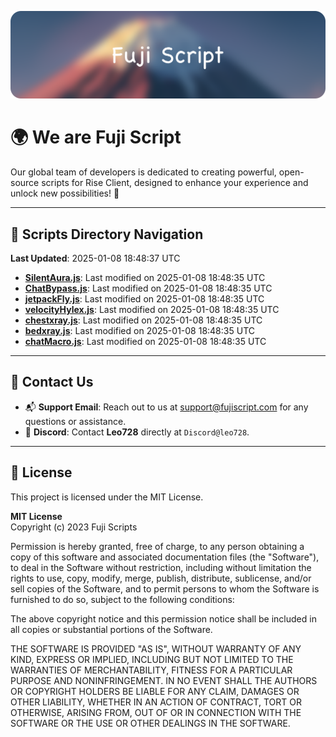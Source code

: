 ![Banner](.github/b.webp)

# 🌍 **We are Fuji Script**

Our global team of developers is dedicated to creating powerful, open-source scripts for Rise Client, designed to enhance your experience and unlock new possibilities! 🌟

---
<!-- SCRIPTS_NAVIGATION_START -->
## 📂 **Scripts Directory Navigation**

**Last Updated**: 2025-01-08 18:48:37 UTC

- **[SilentAura.js](scripts/SilentAura.js)**: Last modified on 2025-01-08 18:48:35 UTC
- **[ChatBypass.js](scripts/ChatBypass.js)**: Last modified on 2025-01-08 18:48:35 UTC
- **[jetpackFly.js](scripts/jetpackFly.js)**: Last modified on 2025-01-08 18:48:35 UTC
- **[velocityHylex.js](scripts/velocityHylex.js)**: Last modified on 2025-01-08 18:48:35 UTC
- **[chestxray.js](scripts/chestxray.js)**: Last modified on 2025-01-08 18:48:35 UTC
- **[bedxray.js](scripts/bedxray.js)**: Last modified on 2025-01-08 18:48:35 UTC
- **[chatMacro.js](scripts/chatMacro.js)**: Last modified on 2025-01-08 18:48:35 UTC

<!-- SCRIPTS_NAVIGATION_END -->

---

## 💬 **Contact Us**  
- 📬 **Support Email**: Reach out to us at [support@fujiscript.com](mailto:support@fujiscript.com) for any questions or assistance.  
- 💬 **Discord**: Contact **Leo728** directly at `Discord@leo728`.

---

## 📜 **License**

This project is licensed under the MIT License.  

**MIT License**  
Copyright (c) 2023 Fuji Scripts  

Permission is hereby granted, free of charge, to any person obtaining a copy of this software and associated documentation files (the "Software"), to deal in the Software without restriction, including without limitation the rights to use, copy, modify, merge, publish, distribute, sublicense, and/or sell copies of the Software, and to permit persons to whom the Software is furnished to do so, subject to the following conditions:  

The above copyright notice and this permission notice shall be included in all copies or substantial portions of the Software.  

THE SOFTWARE IS PROVIDED "AS IS", WITHOUT WARRANTY OF ANY KIND, EXPRESS OR IMPLIED, INCLUDING BUT NOT LIMITED TO THE WARRANTIES OF MERCHANTABILITY, FITNESS FOR A PARTICULAR PURPOSE AND NONINFRINGEMENT. IN NO EVENT SHALL THE AUTHORS OR COPYRIGHT HOLDERS BE LIABLE FOR ANY CLAIM, DAMAGES OR OTHER LIABILITY, WHETHER IN AN ACTION OF CONTRACT, TORT OR OTHERWISE, ARISING FROM, OUT OF OR IN CONNECTION WITH THE SOFTWARE OR THE USE OR OTHER DEALINGS IN THE SOFTWARE.  
